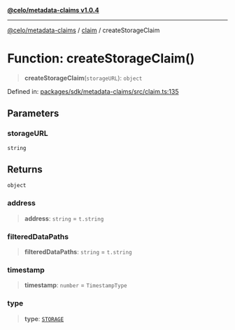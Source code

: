[**@celo/metadata-claims v1.0.4**](../../README.md)

***

[@celo/metadata-claims](../../README.md) / [claim](../README.md) / createStorageClaim

# Function: createStorageClaim()

> **createStorageClaim**(`storageURL`): `object`

Defined in: [packages/sdk/metadata-claims/src/claim.ts:135](https://github.com/celo-org/developer-tooling/blob/master/packages/sdk/metadata-claims/src/claim.ts#L135)

## Parameters

### storageURL

`string`

## Returns

`object`

### address

> **address**: `string` = `t.string`

### filteredDataPaths

> **filteredDataPaths**: `string` = `t.string`

### timestamp

> **timestamp**: `number` = `TimestampType`

### type

> **type**: [`STORAGE`](../../types/enumerations/ClaimTypes.md#storage)
